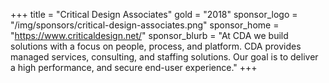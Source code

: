 +++
title = "Critical Design Associates"
gold = "2018"
sponsor_logo = "/img/sponsors/critical-design-associates.png"
sponsor_home = "https://www.criticaldesign.net/"
sponsor_blurb = "At CDA we build solutions with a focus on people, process, and platform. CDA provides managed services, consulting, and staffing solutions. Our goal is to deliver a high performance, and secure end-user experience."
+++
